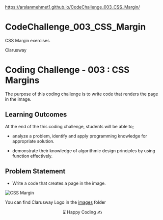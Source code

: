 https://arslanmehmet1.github.io/CodeChallenge_003_CSS_Margin/

# CodeChallenge_003_CSS_Margin

CSS Margin exercises

<p>Clarusway<img align="right"
  src="https://secure.meetupstatic.com/photos/event/3/1/b/9/600_488352729.jpeg"  width="15px"></p>

# Coding Challenge - 003 : CSS Margins

The purpose of this coding challenge is to write code that renders the page in the image.

## Learning Outcomes

At the end of the this coding challenge, students will be able to;

- analyze a problem, identify and apply programming knowledge for appropriate solution.

- demonstrate their knowledge of algorithmic design principles by using function effectively.

## Problem Statement

- Write a code that creates a page in the image.

![CSS Margin](./margin.png)

You can find Clarusway Logo in the [images](./images/) folder

<center> ⌛ Happy Coding  ✍ </center>
